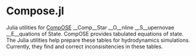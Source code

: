 # Compose.jl

Julia utilities for [CompOSE](https://compose.obspm.fr/home)
__Comp__Star __O__nline __S__upernovae __E__quations of State. CompOSE
provides tabulated equations of state. The Julia utilities help
prepare these tables for hydrodynamics simulations. Currently, they
find and correct inconsisitencies in these tables.
